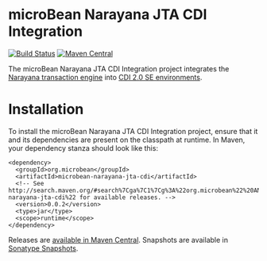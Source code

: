# microBean Narayana JTA CDI Integration

[![Build Status](https://travis-ci.org/microbean/microbean-narayana-jta-cdi.svg?branch=master)](https://travis-ci.org/microbean/microbean-narayana-jta-cdi)
[![Maven Central](https://maven-badges.herokuapp.com/maven-central/org.microbean/microbean-narayana-jta-cdi/badge.svg)](https://maven-badges.herokuapp.com/maven-central/org.microbean/microbean-narayana-jta-cdi)

The microBean Narayana JTA CDI Integration project integrates the
[Narayana transaction engine][narayana-jta] into [CDI 2.0 SE
environments][cdi].

# Installation

To install the microBean Narayana JTA CDI Integration
project, ensure that it and its dependencies are present on the
classpath at runtime.  In Maven, your dependency stanza should look
like this:

    <dependency>
      <groupId>org.microbean</groupId>
      <artifactId>microbean-narayana-jta-cdi</artifactId>
      <!-- See http://search.maven.org/#search%7Cga%7C1%7Cg%3A%22org.microbean%22%20AND%20a%3A%22microbean-narayana-jta-cdi%22 for available releases. -->
      <version>0.0.2</version>
      <type>jar</type>
      <scope>runtime</scope>
    </dependency>
    
Releases are [available in Maven Central][maven-central].  Snapshots
are available in [Sonatype Snapshots][sonatype-snapshots].

[narayana-jta]: http://narayana.io/
[cdi]: http://docs.jboss.org/cdi/spec/2.0/cdi-spec.html#part_2
[maven-central]: http://search.maven.org/#search%7Cga%7C1%7Cg%3A%22org.microbean%22%20AND%20a%3A%22microbean-narayana-jta-cdi%22
[sonatype-snapshots]: https://oss.sonatype.org/content/repositories/snapshots/org/microbean/microbean-narayana-jta-cdi/

